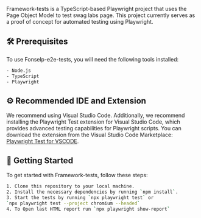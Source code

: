 Framework-tests is a TypeScript-based Playwright project that uses the Page Object Model to test swag labs page. This project currently serves as a proof of concept for automated testing using Playwright.

## 🛠️ Prerequisites

To use Fonselp-e2e-tests, you will need the following tools installed:
```bash
- Node.js
- TypeScript
- Playwright
```

## ⚙️ Recommended IDE and Extension

We recommend using Visual Studio Code. Additionally, we recommend installing the Playwright Test extension for Visual Studio Code, which provides advanced testing capabilities for Playwright scripts. You can download the extension from the Visual Studio Code Marketplace: [Playwright Test for VSCODE](https://marketplace.visualstudio.com/items?itemName=ms-playwright.playwright).

## 🚀 Getting Started

To get started with Framework-tests, follow these steps:

```bash
1. Clone this repository to your local machine.
2. Install the necessary dependencies by running `npm install`.
3. Start the tests by running `npx playwright test` or 
`npx playwright test --project chromium --headed`
4. To Open last HTML report run `npx playwright show-report`

```